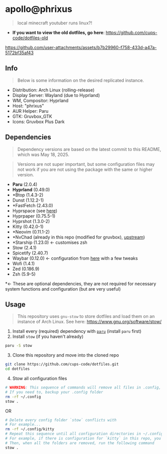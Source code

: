 # apollo@phrixus
> local minecraft youtuber runs linux?!
- **If you want to view the old dotfiles, go here**: https://github.com/cups-code/dotfiles-old

https://github.com/user-attachments/assets/b7b29960-f758-433d-a47a-5172bf35af43

## Info
> Below is some information on the desired replicated instance.
- Distribution: Arch Linux (rolling-release)
- Display Server: Wayland (due to Hyprland)
- WM, Compositor: Hyprland
- Host: "phrixus"
- AUR Helper: Paru
- GTK: Gruvbox_GTK
- Icons: Gruvbox Plus Dark

## Dependencies
> Dependency versions are based on the latest commit to this README, which was May 18, 2025.

> Versions are not super important, but some configuration files may not work if you are not using the package with the same or higher version.

- **Paru** (2.0.4)
- **Hyprland** (0.49.0)
- *Btop (1.4.3-2)
- Dunst (1.12.2-1)
- *FastFetch (2.43.0)
- Hyprspace (see [here](https://github.com/KZDKM/Hyprspace))
- Hyprpaper (0.75.5-1)
- Hyprshot (1.3.0-2)
- Kitty (0.42.0-1)
- *Neovim (0.11.1-2)
- *NvChad (already in this repo (modified for gruvbox), [upstream](https://github.com/NvChad/NvChad))
- *Starship (1.23.0) <- customises zsh
- Stow (2.4.1)
- Spicetify (2.40.7)
- Waybar (0.12.0) <- configuration from [here](https://github.com/sane1090x/dotfiles/tree/gruvbox) with a few tweaks
- Wofi (1.4.1)
- Zed (0.186.9)
- Zsh (5.9-5)

*<- These are optional dependencies, they are not required for necessary system functions and configuration (but are very useful)

## Usage
> This repository uses `gnu-stow` to store dotfiles and load them on an instance of Arch Linux. See here: https://www.gnu.org/software/stow/

1. Install every (required) dependency with [`paru`](https://github.com/Morganamilo/paru) (install `paru` first)
2. Install `stow` (if you haven't already)
```sh
paru -S stow
```
3. Clone this repository and move into the cloned repo
```sh
git clone https://github.com/cups-code/dotfiles.git
cd dotfiles
```
4. Stow all configuration files
```sh
# WARNING: This sequence of commands will remove all files in .config, please proceed with caution
# If you need to, backup your .config folder
rm -rf ~/.config
stow .
```
OR
```sh
# Delete every config folder `stow` conflicts with
# For example...
rm -rf ~/.config/kitty
# Repeat this sequence until all configuration directories in ~/.config that can be overriden by this repo are removed
# For example, if there is configuration for `kitty` in this repo, you delete `~/.config/kitty`
# Then, when all the folders are removed, run the following command
stow .
```
